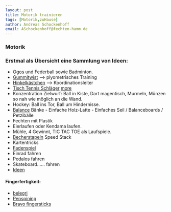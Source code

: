 ```yaml
---
layout: post
title: Motorik trainieren
tags: [Motorik,zuHause]
author: Andreas Schockenhoff 
email: ASchockenhoff@fechten-hamm.de
---
```

### Motorik 

### Erstmal als Übersicht eine Sammlung von Ideen:
* [Ogos](https://www.youtube.com/watch?v=6bucYd8HPbk) und Federball sowie Badminton.
* [Gummitwist](https://www.youtube.com/watch?v=xPpK3dkk9nk) --> plyometrisches Training 
* [Hinkelkästchen](https://www.youtube.com/watch?v=Vc9wQvLtcXc) --> Koordinationsleiter 
* [Tisch Tennis Schläger](https://www.youtube.com/watch?v=cENRg5Aci-Y) [more](https://www.youtube.com/watch?v=24aRN83HrqU)
* Konzentration Zielwurf: Ball in Kiste, Dart magentisch, Murmeln, Münzen so nah wie möglich an die Wand.
* Hockey: Ball ins Tor, Ball um Hindernisse.
* [Balance](https://www.youtube.com/watch?v=btk2lrzdNW0) Bänke - Einfache Holz-Latte - Einfaches Seil / Balanceboards / Petzibälle 
* Fechten mit Plastik
* Eierlaufen oder Kendama laufen.
* Mühle, 4 Gewinnt, TIC TAC TOE als Laufspiele.
* [Becherstapeln](https://www.youtube.com/watch?v=F89vHYoM8XM) Speed Stack
* Kartentricks
* [Fadenspiel](https://www.youtube.com/watch?v=e4XVnGeJSYc)
* Einrad fahren
* Pedalos fahren
* Skateboard...... fahren
* [Ideen](https://www.youtube.com/watch?v=cycQCK8w1-o)

#### Fingerfertigkeit:
* [belegri](https://www.youtube.com/watch?v=-2DVEFePGgc)
* [Penspining](https://www.youtube.com/watch?v=wg-gIKKr8jY)
* [Bravo fingersticks](https://www.youtube.com/watch?v=Tedl1G731fE)
   